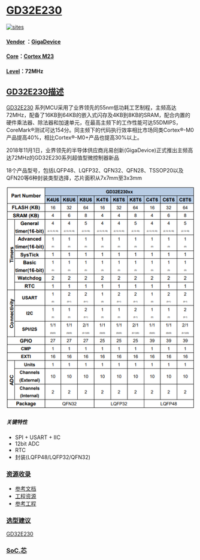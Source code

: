 ﻿# [GD32E230](https://github.com/SoCXin/GD32E230)

[![sites](http://182.61.61.133/link/resources/SoC.png)](http://www.SoC.Xin)

#### [Vendor](https://github.com/SoCXin/Vendor) ：[GigaDevice](https://www.gigadevice.com/)
#### [Core](https://github.com/SoCXin/Cortex)：[Cortex M23](https://github.com/SoCXin/CM23)
#### [Level](https://github.com/SoCXin/Level)：72MHz

## [GD32E230描述](https://github.com/SoCXin/GD32E230/wiki)

[GD32E230](https://github.com/SoCXin/GD32E230) 系列MCU采用了业界领先的55nm低功耗工艺制程，主频高达72MHz，配备了16KB到64KB的嵌入式闪存及4KB到8KB的SRAM，配合内置的硬件乘法器、除法器和加速单元，在最高主频下的工作性能可达55DMIPS，CoreMark®测试可达154分。同主频下的代码执行效率相比市场同类Cortex®-M0产品提高40%，相比Cortex®-M0+产品也提高30%以上。

2018年11月1日，业界领先的半导体供应商兆易创新(GigaDevice)正式推出主频高达72MHz的GD32E230系列超值型微控制器新品

18个产品型号，包括LQFP48、LQFP32、QFN32、QFN28、TSSOP20以及QFN20等6种封装类型选择，芯片面积从7x7mm至3x3mm

[![sites](docs/GD32E230.png)](https://github.com/SoCXin/GD32E230)

##### 关键特性

* SPI + USART + IIC
* 12bit ADC
* RTC
* 封装(LQFP48/LQFP32/QFN32)

### [资源收录](https://github.com/SoCXin)

* [参考文档](docs/)
* [工程资源](src/)
* [参考工程](project/)

### [选型建议](https://github.com/SoCXin)

[GD32E230](https://github.com/SoCXin/GD32E230)

###  [SoC.芯](http://www.SoC.Xin)
